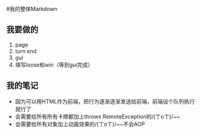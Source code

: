 #我的整体Markdown
## 我要做的
1. page
1. turn end
2. gui
2. 填写loose和win（等到gui完成）
## 我的笔记
* 因为可以用HTML作为前端，把行为逐渐逐渐发送给前端，前端设个队列执行就行了
* 会需要给所有所有卡牌都加上throws RemoteException的/(ㄒoㄒ)/~~
* 会需要给所有对象加上动画效果的/(ㄒoㄒ)/~~不会AOP